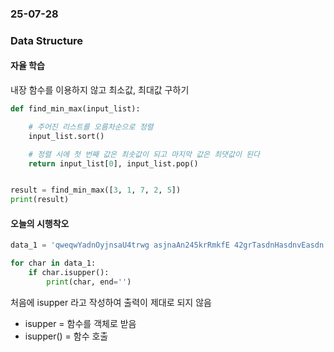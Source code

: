 ### 25-07-28
### Data Structure

#### 자율 학습
내장 함수를 이용하지 않고 최소값, 최대값 구하기
```python
def find_min_max(input_list):

    # 주어진 리스트를 오름차순으로 정렬
    input_list.sort()

    # 정렬 시에 첫 번째 값은 최솟값이 되고 마지막 값은 최댓값이 된다
    return input_list[0], input_list.pop()


result = find_min_max([3, 1, 7, 2, 5])
print(result)
```


#### 오늘의 시행착오

```python
data_1 = 'qweqwYadnOyjnsaU4trwg asjnaAn245krRmkfE 42grTasdnHasdnvEasdn asdevadnBasdanEsdkqefqefvaSasdqaeeqqvedwt5hfbsdT24tewfd'

for char in data_1:
    if char.isupper():
        print(char, end='')
```

처음에 isupper 라고 작성하여 출력이 제대로 되지 않음

- isupper = 함수를 객체로 받음
- isupper() = 함수 호출